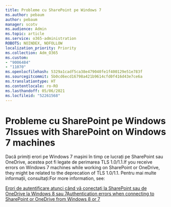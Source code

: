 ```yaml
---
title: Probleme cu SharePoint pe Windows 7
ms.author: pebaum
author: pebaum
manager: scotv
ms.audience: Admin
ms.topic: article
ms.service: o365-administration
ROBOTS: NOINDEX, NOFOLLOW
localization_priority: Priority
ms.collection: Adm_O365
ms.custom:
- "9006484"
- "11070"
ms.openlocfilehash: 5329a1cadf5ca38e479040fe1f400129e51e783f
ms.sourcegitcommit: 5b0cd6ecd16798a421b9614cfd0f416d43e7ce6a
ms.translationtype: HT
ms.contentlocale: ro-RO
ms.lasthandoff: 05/06/2021
ms.locfileid: "52261568"
---
```

# <a name="issues-with-sharepoint-on-windows-7-machines"></a><span data-ttu-id="7b244-102">Probleme cu SharePoint pe Windows 7</span><span class="sxs-lookup"><span data-stu-id="7b244-102">Issues with SharePoint on Windows 7 machines</span></span>

<span data-ttu-id="7b244-103">Dacă primiți erori pe Windows 7 mașini în timp ce lucrați pe SharePoint sau OneDrive, acestea pot fi legate de perimarea TLS 1.0/1.1.</span><span class="sxs-lookup"><span data-stu-id="7b244-103">If you receive errors on Windows 7 machines while working on SharePoint or OneDrive, they might be related to the deprecation of TLS 1.0/1.1.</span></span> <span data-ttu-id="7b244-104">Pentru mai multe informații, consultați:</span><span class="sxs-lookup"><span data-stu-id="7b244-104">For more information, see:</span></span>

[<span data-ttu-id="7b244-105">Erori de autentificare atunci când vă conectați la SharePoint sau de OneDrive la Windows 8 sau 7</span><span class="sxs-lookup"><span data-stu-id="7b244-105">Authentication errors when connecting to SharePoint or OneDrive from Windows 8 or 7</span></span>](https://docs.microsoft.com/sharepoint/troubleshoot/administration/authentication-errors-windows7)



